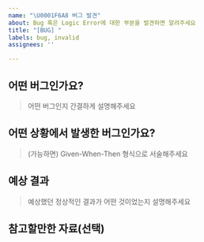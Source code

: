 ```yaml
---
name: "\U0001F6A8 버그 발견"
about: Bug 혹은 Logic Error에 대한 부분을 발견하면 알려주세요
title: "[BUG] "
labels: bug, invalid
assignees: ''

---
```


## 어떤 버그인가요?

> 어떤 버그인지 간결하게 설명해주세요

## 어떤 상황에서 발생한 버그인가요?

> (가능하면) Given-When-Then 형식으로 서술해주세요

## 예상 결과

> 예상했던 정상적인 결과가 어떤 것이었는지 설명해주세요

## 참고할만한 자료(선택)
